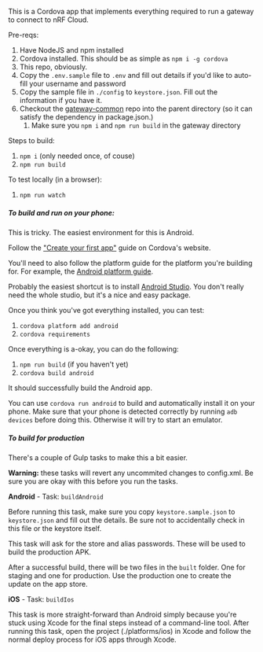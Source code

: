 This is a Cordova app that implements everything required to run a gateway to connect to nRF Cloud.

Pre-reqs:

1. Have NodeJS and npm installed
1. Cordova installed. This should be as simple as `npm i -g cordova`
1. This repo, obviously.
1. Copy the `.env.sample` file to `.env` and fill out details if you'd like to auto-fill your username and password
1. Copy the sample file in `./config` to `keystore.json`. Fill out the information if you have it.
1. Checkout the [gateway-common](https://github.com/nRFCloud/gateway-common) repo into the parent directory (so it can satisfy the dependency in package.json.)
    1. Make sure you `npm i` and `npm run build` in the gateway directory

Steps to build:

1. `npm i` (only needed once, of couse)
1. `npm run build`

To test locally (in a browser):

1. `npm run watch`

##### To build and run on your phone:

This is tricky. The easiest environment for this is Android.

Follow the ["Create your first app"](https://cordova.apache.org/docs/en/latest/guide/cli/index.html) guide on Cordova's website.

You'll need to also follow the platform guide for the platform you're building for. For example, the [Android platform guide](https://cordova.apache.org/docs/en/latest/guide/platforms/android/index.html).

Probably the easiest shortcut is to install [Android Studio](https://developer.android.com/studio/). You don't really need the whole studio, but it's a nice and easy package.

Once you think you've got everything installed, you can test:

1. `cordova platform add android`
1. `cordova requirements`

Once everything is a-okay, you can do the following:

1. `npm run build` (if you haven't yet)
1. `cordova build android`

It should successfully build the Android app.

You can use `cordova run android` to build and automatically install it on your phone. Make sure that your phone is detected correctly by running `adb devices` before doing this. Otherwise it will try to start an emulator.


##### To build for production

There's a couple of Gulp tasks to make this a bit easier. 

**Warning:** these tasks will revert any uncommited changes to config.xml. Be sure you are okay with this before you run the tasks.

**Android** - Task: `buildAndroid`

Before running this task, make sure you copy `keystore.sample.json` to `keystore.json` and fill out the details. Be sure not to accidentally check in this file or the keystore itself.

This task will ask for the store and alias passwords. These will be used to build the production APK.

After a successful build, there will be two files in the `built` folder. One for staging and one for production. Use the production one to create the update on the app store.


**iOS** - Task: `buildIos`

This task is more straight-forward than Android simply because you're stuck using Xcode for the final steps instead of a command-line tool. After running this task, open the project (./platforms/ios) in Xcode and follow the normal deploy process for iOS apps through Xcode.
